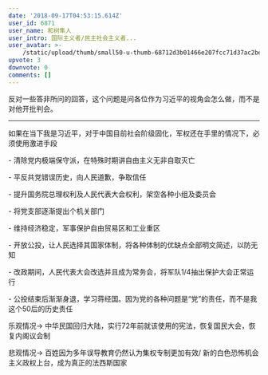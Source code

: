 ```yaml
---
date: '2018-09-17T04:53:15.614Z'
user_id: 6871
user_name: 和树隼人
user_intro: 国际主义者/民主社会主义者...
user_avatar: >-
    /static/upload/thumb/small50-u-thumb-68712d3b01466e207fcc71d37ac2be021a2915c34550.png
upvote: 3
downvote: 0
comments: []
---
```


反对一些答非所问的回答，这个问题是问各位作为习近平的视角会怎么做，而不是对他开批判会。

  

---

如果在当下我是习近平，对于中国目前社会阶级固化，军权还在手里的情况下，必须使用激进手段

\- 清除党内极端保守派，在特殊时期讲自由主义无非自取灭亡

\- 平反共党错误历史，向人民道歉，争取信任

\- 提升国务院总理权利及人民代表大会权利，架空各种小组及委员会

\- 将党支部逐渐提出个机关部门

\- 维持经济稳定，军事保护自由贸易区和工业重区

\- 开放公投，让人民选择其国家体制，将各种体制的优缺点全部明文简述，以防无知

\- 改政期间，人民代表大会改选并且成为常务会，将军队1/4抽出保护大会正常运行

\- 公投结束后渐渐身退，学习蒋经国。因为党的各种问题是“党”的责任，而不是我这个50后的历史责任

乐观情况→ 中华民国回归大陆，实行72年前就该使用的宪法，恢复国民大会，恢复内阁议会制

悲观情况→ 百姓因为多年误导教育仍然认为集权专制更加有效/ 新的白色恐怖机会主义政权上台，成为真正的法西斯国家
